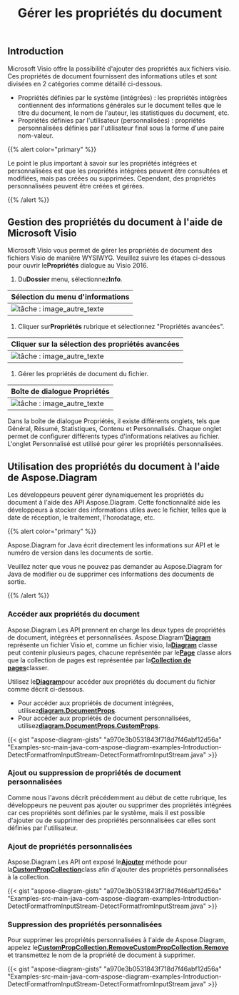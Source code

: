 ﻿---
title: Gérer les propriétés du document
linktitle: Propriétés du document
type: docs
weight: 80
url: /fr/java/document-properties/
aliases: [/java/document-properties/]
description: Gérer les propriétés de document des fichiers visio.
---
## **Introduction**

Microsoft Visio offre la possibilité d'ajouter des propriétés aux fichiers visio. Ces propriétés de document fournissent des informations utiles et sont divisées en 2 catégories comme détaillé ci-dessous.

- Propriétés définies par le système (intégrées) : les propriétés intégrées contiennent des informations générales sur le document telles que le titre du document, le nom de l'auteur, les statistiques du document, etc.
- Propriétés définies par l'utilisateur (personnalisées) : propriétés personnalisées définies par l'utilisateur final sous la forme d'une paire nom-valeur.

{{% alert color="primary" %}}

Le point le plus important à savoir sur les propriétés intégrées et personnalisées est que les propriétés intégrées peuvent être consultées et modifiées, mais pas créées ou supprimées. Cependant, des propriétés personnalisées peuvent être créées et gérées.

{{% /alert %}}

## **Gestion des propriétés du document à l'aide de Microsoft Visio**

 Microsoft Visio vous permet de gérer les propriétés de document des fichiers Visio de manière WYSIWYG. Veuillez suivre les étapes ci-dessous pour ouvrir le**Propriétés** dialogue au Visio 2016.

1.  Du**Dossier** menu, sélectionnez**Info**.

|**Sélection du menu d'informations**|
|:- |
|![tâche : image_autre_texte](managing-document-properties_1.png)|
1.  Cliquer sur**Propriétés** rubrique et sélectionnez "Propriétés avancées".

|**Cliquer sur la sélection des propriétés avancées**|
|:- |
|![tâche : image_autre_texte](managing-document-properties_2.png)|
1. Gérer les propriétés de document du fichier.

|**Boîte de dialogue Propriétés**|
|:- |
|![tâche : image_autre_texte](managing-document-properties_3.png)|
Dans la boîte de dialogue Propriétés, il existe différents onglets, tels que Général, Résumé, Statistiques, Contenu et Personnalisés. Chaque onglet permet de configurer différents types d'informations relatives au fichier. L'onglet Personnalisé est utilisé pour gérer les propriétés personnalisées.

## **Utilisation des propriétés du document à l'aide de Aspose.Diagram**

Les développeurs peuvent gérer dynamiquement les propriétés du document à l'aide des API Aspose.Diagram. Cette fonctionnalité aide les développeurs à stocker des informations utiles avec le fichier, telles que la date de réception, le traitement, l'horodatage, etc.

{{% alert color="primary" %}}

Aspose.Diagram for Java écrit directement les informations sur API et le numéro de version dans les documents de sortie.

Veuillez noter que vous ne pouvez pas demander au Aspose.Diagram for Java de modifier ou de supprimer ces informations des documents de sortie.

{{% /alert %}}

### **Accéder aux propriétés du document**

 Aspose.Diagram Les API prennent en charge les deux types de propriétés de document, intégrées et personnalisées. Aspose.Diagram'[**Diagram**](https://reference.aspose.com/diagram/java/com.aspose.diagram/Diagram) représente un fichier Visio et, comme un fichier visio, la[**Diagram**](https://reference.aspose.com/diagram/java/com.aspose.diagram/Diagram) classe peut contenir plusieurs pages, chacune représentée par le[**Page**](https://reference.aspose.com/diagram/java/com.aspose.diagram/page) classe alors que la collection de pages est représentée par la[**Collection de pages**](https://reference.aspose.com/diagram/java/com.aspose.diagram/pagecollection)classer.

 Utilisez le[**Diagram**](https://reference.aspose.com/diagram/java/com.aspose.diagram/Diagram)pour accéder aux propriétés du document du fichier comme décrit ci-dessous.

- Pour accéder aux propriétés de document intégrées, utilisez[**diagram.DocumentProps**](https://reference.aspose.com/diagram/java/com.aspose.diagram/documentproperties).
-  Pour accéder aux propriétés de document personnalisées, utilisez[**diagram.DocumentProps.CustomProps**](https://reference.aspose.com/diagram/java/com.aspose.diagram/CustomPropCollection).

{{< gist "aspose-diagram-gists" "a970e3b0531843f718d7f46abf12d56a" "Examples-src-main-java-com-aspose-diagram-examples-Introduction-DetectFormatfromInputStream-DetectFormatfromInputStream.java" >}}

### **Ajout ou suppression de propriétés de document personnalisées**

Comme nous l'avons décrit précédemment au début de cette rubrique, les développeurs ne peuvent pas ajouter ou supprimer des propriétés intégrées car ces propriétés sont définies par le système, mais il est possible d'ajouter ou de supprimer des propriétés personnalisées car elles sont définies par l'utilisateur.

### **Ajout de propriétés personnalisées**

 Aspose.Diagram Les API ont exposé le[**Ajouter**](https://reference.aspose.com/diagram/java/com.aspose.diagram/custompropcollection#add(com.aspose.diagram.CustomProp) ) méthode pour la[**CustomPropCollection**](https://reference.aspose.com/diagram/java/com.aspose.diagram/custompropcollection)class afin d'ajouter des propriétés personnalisées à la collection.

{{< gist "aspose-diagram-gists" "a970e3b0531843f718d7f46abf12d56a" "Examples-src-main-java-com-aspose-diagram-examples-Introduction-DetectFormatfromInputStream-DetectFormatfromInputStream.java" >}}

### **Suppression des propriétés personnalisées**

 Pour supprimer les propriétés personnalisées à l'aide de Aspose.Diagram, appelez le[**CustomPropCollection.RemoveCustomPropCollection.Remove**](https://reference.aspose.com/diagram/java/com.aspose.diagram/custompropcollection#remove(com.aspose.diagram.CustomProp)) et transmettez le nom de la propriété de document à supprimer.

{{< gist "aspose-diagram-gists" "a970e3b0531843f718d7f46abf12d56a" "Examples-src-main-java-com-aspose-diagram-examples-Introduction-DetectFormatfromInputStream-DetectFormatfromInputStream.java" >}}
